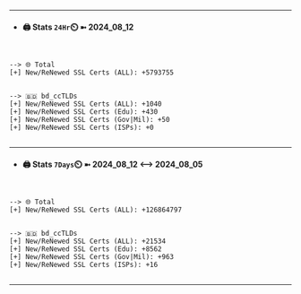 

---
- #### 🖨️ **Stats** `24Hr`⏲️ ➼ 2024_08_12
```console


--> 🌐 Total
[+] New/ReNewed SSL Certs (ALL): +5793755


--> 🇧🇩 bd_ccTLDs
[+] New/ReNewed SSL Certs (ALL): +1040
[+] New/ReNewed SSL Certs (Edu): +430
[+] New/ReNewed SSL Certs (Gov|Mil): +50
[+] New/ReNewed SSL Certs (ISPs): +0


```

---
- #### 🖨️ **Stats** `7Days`⏲️ ➼ 2024_08_12 <--> 2024_08_05
```console


--> 🌐 Total
[+] New/ReNewed SSL Certs (ALL): +126864797


--> 🇧🇩 bd_ccTLDs
[+] New/ReNewed SSL Certs (ALL): +21534
[+] New/ReNewed SSL Certs (Edu): +8562
[+] New/ReNewed SSL Certs (Gov|Mil): +963
[+] New/ReNewed SSL Certs (ISPs): +16


```

---

